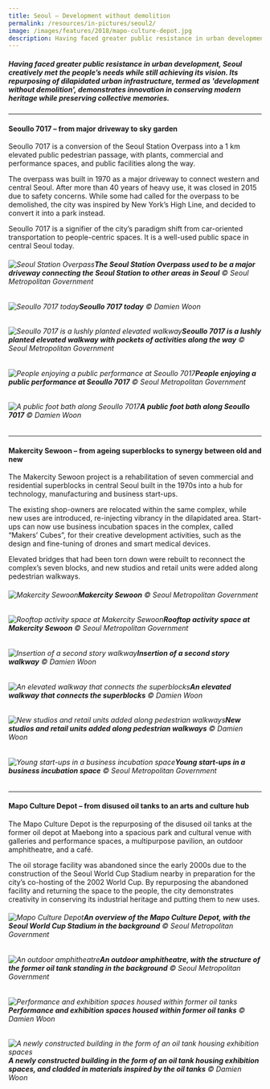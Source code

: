 ```yaml
---
title: Seoul – Development without demolition
permalink: /resources/in-pictures/seoul2/
image: /images/features/2018/mapo-culture-depot.jpg
description: Having faced greater public resistance in urban development, Seoul creatively met the people’s needs while still achieving its vision. Its repurposing of dilapidated urban infrastructure, termed as development without demolition, demonstrates innovation in conserving modern heritage while preserving collective memories.
---
```


##### Having faced greater public resistance in urban development, Seoul creatively met the people’s needs while still achieving its vision. Its repurposing of dilapidated urban infrastructure, termed as 'development without demolition', demonstrates innovation in conserving modern heritage while preserving collective memories.

---

#### **Seoullo 7017 – from major driveway to sky garden**

Seoullo 7017 is a conversion of the Seoul Station Overpass into a 1 km elevated public pedestrian passage, with plants, commercial and performance spaces, and public facilities along the way.

The overpass was built in 1970 as a major driveway to connect western and central Seoul. After more than 40 years of heavy use, it was closed in 2015 due to safety concerns. While some had called for the overpass to be demolished, the city was inspired by New York’s High Line, and decided to convert it into a park instead.

Seoullo 7017 is a signifier of the city’s paradigm shift from car-oriented transportation to people-centric spaces. It is a well-used public space in central Seoul today. 

###### ![Seoul Station Overpass](/images/features/2018/seoullo-7017-before.jpg/)**The Seoul Station Overpass used to be a major driveway connecting the Seoul Station to other areas in Seoul** © Seoul Metropolitan Government

###### ![Seoullo 7017 today](/images/features/2018/seoullo-7017-after.jpg/)**Seoullo 7017 today** © Damien Woon

###### ![Seoullo 7017 is a lushly planted elevated walkway](/images/features/2018/seoullo-7017.jpg/)**Seoullo 7017 is a lushly planted elevated walkway with pockets of activities along the way** © Seoul Metropolitan Government

###### ![People enjoying a public performance at Seoullo 7017](/images/features/2018/seoullo-7017-performance.jpg/)**People enjoying a public performance at Seoullo 7017** © Seoul Metropolitan Government

###### ![A public foot bath along Seoullo 7017](/images/features/2018/seoullo-7017-public.jpg/)**A public foot bath along Seoullo 7017** © Damien Woon

---

#### **Makercity Sewoon – from ageing superblocks to synergy between old and new**

The Makercity Sewoon project is a rehabilitation of seven commercial and residential superblocks in central Seoul built in the 1970s into a hub for technology, manufacturing and business start-ups.

The existing shop-owners are relocated within the same complex, while new uses are introduced, re-injecting vibrancy in the dilapidated area. Start-ups can now use business incubation spaces in the complex, called “Makers’ Cubes”, for their creative development activities, such as the design and fine-tuning of drones and smart medical devices.

Elevated bridges that had been torn down were rebuilt to reconnect the complex’s seven blocks, and new studios and retail units were added along pedestrian walkways.

###### ![Makercity Sewoon](/images/features/2018/sewoon-makercity2.jpg/)**Makercity Sewoon** © Seoul Metropolitan Government

###### ![Rooftop activity space at Makercity Sewoon](/images/features/2018/sewoon-makercity-rooftop.jpg/)**Rooftop activity space at Makercity Sewoon** © Seoul Metropolitan Government

###### ![Insertion of a second story walkway](/images/features/2018/sewoon-makercity-insertion.jpg/)**Insertion of a second story walkway** © Damien Woon

###### ![An elevated walkway that connects the superblocks](/images/features/2018/sewoon-makercity-walkway.jpg/)**An elevated walkway that connects the superblocks** © Damien Woon

###### ![New studios and retail units added along pedestrian walkways](/images/features/2018/sewoon-makercity-shops.jpg/)**New studios and retail units added along pedestrian walkways** © Damien Woon

###### ![Young start-ups in a business incubation space](/images/features/2018/sewoon-makercity-startups.jpg/)**Young start-ups in a business incubation space** © Seoul Metropolitan Government

---

#### **Mapo Culture Depot – from disused oil tanks to an arts and culture hub**

The Mapo Culture Depot is the repurposing of the disused oil tanks at the former oil depot at Maebong into a spacious park and cultural venue with galleries and performance spaces, a multipurpose pavilion, an outdoor amphitheatre, and a café.

The oil storage facility was abandoned since the early 2000s due to the construction of the Seoul World Cup Stadium nearby in preparation for the city’s co-hosting of the 2002 World Cup. By repurposing the abandoned facility and returning the space to the people, the city demonstrates creativity in conserving its industrial heritage and putting them to new uses.

###### ![Mapo Culture Depot](/images/features/2018/mapo-culture-depot.jpg/)**An overview of the Mapo Culture Depot, with the Seoul World Cup Stadium in the background** © Seoul Metropolitan Government

###### ![An outdoor amphitheatre](/images/features/2018/mapo-amphitheatre.jpg/)**An outdoor amphitheatre, with the structure of the former oil tank standing in the background** © Seoul Metropolitan Government

###### ![Performance and exhibition spaces housed within former oil tanks](/images/features/2018/mapo-performance-spaces.jpg/)**Performance and exhibition spaces housed within former oil tanks** © Damien Woon

###### ![A newly constructed building in the form of an oil tank housing exhibition spaces](/images/features/2018/mapo-exterior.jpg/)**A newly constructed building in the form of an oil tank housing exhibition spaces, and cladded in materials inspired by the oil tanks** © Damien Woon
